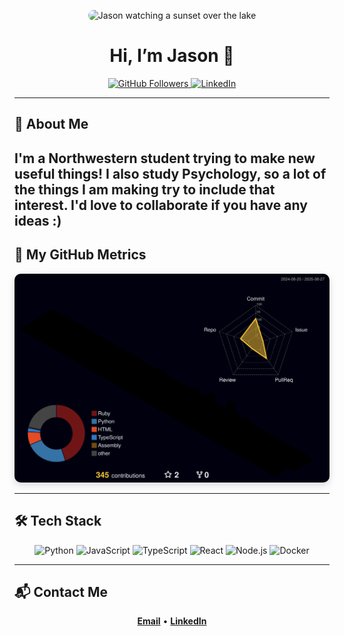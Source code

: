 <!-- Profile README for Jason-Latz -->

<p align="center">
  <img src="https://github.com/user-attachments/assets/537fd42e-0906-4813-8dac-37ac2337df7c" alt="Jason watching a sunset over the lake" width="320" style="border-radius: 12px;" />
</p>

<h1 align="center">Hi, I’m Jason 👋</h1>

<p align="center">
  <a href="https://github.com/Jason-Latz">
    <img src="https://img.shields.io/github/followers/Jason-Latz?label=Follow&style=social" alt="GitHub Followers" />
  </a>
  <a href="https://www.linkedin.com/in/jason-latz-7b8634242/">
    <img src="https://img.shields.io/badge/LinkedIn-Connect-blue?logo=linkedin&style=flat" alt="LinkedIn" />
  </a>
</p>

---

## 🌟 About Me

I'm a Northwestern student trying to make new useful things! I also study Psychology, so a lot of the things I am making try to include that interest. I'd love to collaborate if you have any ideas :)
---


## 🧭 My GitHub Metrics
<p align="center">
  <img src="profile-3d-contrib/profile-night-rainbow.svg" alt="GitHub metrics" style="border-radius: 10px; box-shadow: 0px 4px 12px rgba(0,0,0,0.15);" />
</p>

---

## 🛠️ Tech Stack

<p align="center">
  <img src="https://cdn.jsdelivr.net/gh/devicons/devicon/icons/python/python-original.svg" height="40" alt="Python" />
  <img src="https://cdn.jsdelivr.net/gh/devicons/devicon/icons/javascript/javascript-original.svg" height="40" alt="JavaScript" />
  <img src="https://cdn.jsdelivr.net/gh/devicons/devicon/icons/typescript/typescript-original.svg" height="40" alt="TypeScript" />
  <img src="https://cdn.jsdelivr.net/gh/devicons/devicon/icons/react/react-original.svg" height="40" alt="React" />
  <img src="https://cdn.jsdelivr.net/gh/devicons/devicon/icons/nodejs/nodejs-original.svg" height="40" alt="Node.js" />
  <img src="https://cdn.jsdelivr.net/gh/devicons/devicon/icons/docker/docker-original.svg" height="40" alt="Docker" />
</p>

---

## 📬 Contact Me
<p align="center">
  <a href="mailto:latz@u.northwestern.edu"><strong>Email</strong></a> •
  <a href="https://www.linkedin.com/in/jason-latz-7b8634242/"><strong>LinkedIn</strong></a>
</p>

